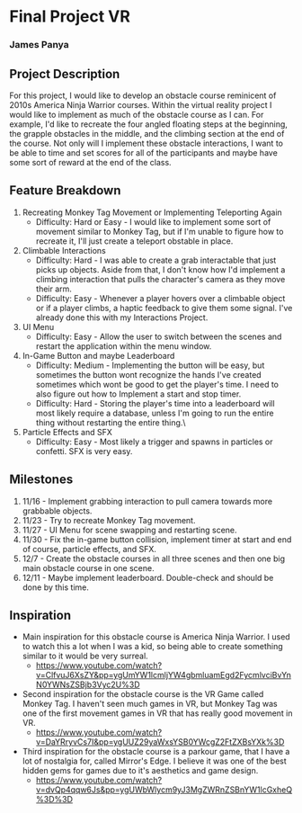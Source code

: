 # Final Project VR
### James Panya

## Project Description
For this project, I would like to develop an obstacle course reminicent of 2010s America Ninja Warrior courses. Within the virtual reality project I would like to implement as much of the obstacle course as I can. For example, I'd like to recreate the four angled floating steps at the beginning, the grapple obstacles in the middle, and the climbing section at the end of the course. Not only will I implement these obstacle interactions, I want to be able to time and set scores for all of the participants and maybe have some sort of reward at the end of the class.

## Feature Breakdown
1. Recreating Monkey Tag Movement or Implementing Teleporting Again
   - Difficulty: Hard or Easy - I would like to implement some sort of movement similar to Monkey Tag, but if I'm unable to figure how to recreate it, I'll just create a teleport obstable in place.
2. Climbable Interactions
   - Difficulty: Hard - I was able to create a grab interactable that just picks up objects. Aside from that, I don't know how I'd implement a climbing interaction that pulls the character's camera as they move their arm.
   - Difficulty: Easy - Whenever a player hovers over a climbable object or if a player climbs, a haptic feedback to give them some signal. I've already done this with my Interactions Project.
3. UI Menu
   - Difficulty: Easy - Allow the user to switch between the scenes and restart the application within the menu window.
4. In-Game Button and maybe Leaderboard
   - Difficulty: Medium - Implementing the button will be easy, but sometimes the button wont recognize the hands I've created sometimes which wont be good to get the player's time. I need to also figure out how to Implement a start and stop timer.
   - Difficulty: Hard - Storing the player's time into a leaderboard will most likely require a database, unless I'm going to run the entire thing without restarting the entire thing.\
5. Particle Effects and SFX
   - Difficulty: Easy - Most likely a trigger and spawns in particles or confetti. SFX is very easy.

## Milestones
1. 11/16 - Implement grabbing interaction to pull camera towards more grabbable objects.
2. 11/23 - Try to recreate Monkey Tag movement.
3. 11/27 - UI Menu for scene swapping and restarting scene.
4. 11/30 - Fix the in-game button collision, implement timer at start and end of course, particle effects, and SFX.
5. 12/7 - Create the obstacle courses in all three scenes and then one big main obstacle course in one scene.
6. 12/11 - Maybe implement leaderboard. Double-check and should be done by this time.

## Inspiration
- Main inspiration for this obstacle course is America Ninja Warrior. I used to watch this a lot when I was a kid, so being able to create something similar to it would be very surreal.
  - https://www.youtube.com/watch?v=ClfvuJ6XsZY&pp=ygUmYW1lcmljYW4gbmluamEgd2FycmlvciBvYnN0YWNsZSBjb3Vyc2U%3D
- Second inspiration for the obstacle course is the VR Game called Monkey Tag. I haven't seen much games in VR, but Monkey Tag was one of the first movement games in VR that has really good movement in VR.
  - https://www.youtube.com/watch?v=DaYRryvCs7I&pp=ygUUZ29yaWxsYSB0YWcgZ2FtZXBsYXk%3D
- Third inspiration for the obstacle course is a parkour game, that I have a lot of nostalgia for, called Mirror's Edge. I believe it was one of the best hidden gems for games due to it's aesthetics and game design.
  - https://www.youtube.com/watch?v=dvQp4qqw6Js&pp=ygUWbWlycm9yJ3MgZWRnZSBnYW1lcGxheQ%3D%3D
